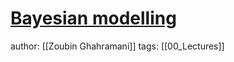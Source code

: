 # [Bayesian modelling](http://mlg.eng.cam.ac.uk/zoubin/talks/lect1bayes.pdf)

author: [[Zoubin Ghahramani]]
tags: [[00_Lectures]]